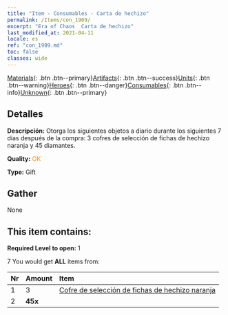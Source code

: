 ```yaml
---
title: "Item - Consumables - Carta de hechizo"
permalink: /Items/con_1909/
excerpt: "Era of Chaos  Carta de hechizo"
last_modified_at: 2021-04-11
locale: es
ref: "con_1909.md"
toc: false
classes: wide
---
```

 [Materials](/es/Items/){: .btn .btn--primary}[Artifacts](/es/Items/Artifacts/){: .btn .btn--success}[Units](/es/Items/Units/){: .btn .btn--warning}[Heroes](/es/Items/Heroes/){: .btn .btn--danger}[Consumables](/es/Items/Consumables/){: .btn .btn--info}[Unknown](/es/Items/Unknown/){: .btn .btn--primary}

## Detalles
 **Descripción:** Otorga los siguientes objetos a diario durante los siguientes 7 días después de la compra: 3 cofres de selección de fichas de hechizo naranja y 45 diamantes.

 **Quality:** <span style="color: #FF8C00">OK</span>

 **Type:** Gift

## Gather

  None

## This item contains:

 **Required Level to open:** 1

 7 You would get **ALL** items  from:

  | Nr | Amount |     Item    |
  |:---|:-------|:------------|
  | 1 | 3 | [Cofre de selección de fichas de hechizo naranja](/es/Items/con_1914/) | 
  | 2 |  **45x** | <i class="fas fa-gem"/> |  | 
